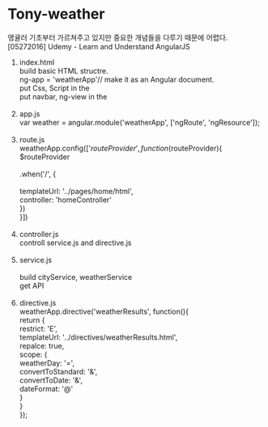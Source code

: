 # Tony-weather 

앵귤러 기초부터 가르쳐주고 있지만 중요한 개념들을 다루기 때문에 어렵다. 
[05272016] Udemy - Learn and Understand AngularJS

1. index.html								<br>
build basic HTML structre.						<br>
ng-app = 'weatherApp'// make it as an Angular document.			<br>
put Css, Script in the <head>						<br>
put navbar, ng-view in the <body>					<br>
					<br>
2. app.js					<br>
var weather = angular.module('weatherApp', ['ngRoute', 'ngResource']);					<br>
					<br>
3. route.js					<br>
weatherApp.config(['$routeProvider', function($routeProvider){					<br>
	$routeProvider					<br>				 
		.when('/', {					<br>				 
			templateUrl: '../pages/home/html',					<br>
			controller: 'homeController'					<br>
		})					<br>
}])					<br>
					<br>
4. controller.js					<br>
controll service.js and directive.js					<br>
					<br>
5. service.js					<br>				 
build cityService, weatherService 					<br>
get API									<br> 
					<br>
6. directive.js					<br>
weatherApp.directive('weatherResults', function(){					<br>
	return {					<br>
		restrict: 'E', 					<br>
		templateUrl: '../directives/weatherResults.html',					<br>
		repalce: true,					<br>
		scope: {					<br>
			weatherDay: '=',					<br>
			convertToStandard: '&',					<br>
			convertToDate: '&',					<br>
			dateFormat: '@'					<br>
		}					<br>
	}					<br>
});					<br>
					<br>
